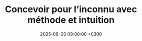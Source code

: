 ---
title: "Concevoir pour l’inconnu avec méthode et intuition"
date:   2025-06-03 09:00:00 +0300
image : '/images/podcast_headofdesign.jpeg'
image_alt: "Miniature de l'interview d'Alexia Buclet dans le podcast Head of Design de Paul Menant"
targeturl: "https://podcast.ausha.co/head-of-design/concevoir-pour-l-inconnu-avec-methode-et-intuition-alexia-buclet"
description: "Interview dans le podcast Head of Design de Paul Menant."
tags: [Interview]
---